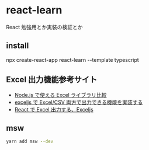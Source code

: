 # react-learn

React 勉強用とか実装の検証とか

## install

npx create-react-app react-learn --template typescript

## Excel 出力機能参考サイト

- [Node.js で使える Excel ライブラリ比較](https://qiita.com/nakahara-d/items/2506f90ce8081445b509)
- [exceljs で Excel/CSV 両方で出力できる機能を実装する](https://dezanari.com/exceljs-xlsx-csv/)
- [React で Excel 出力する、Exceljs](https://zenn.dev/knaka0209/books/309e88eb52352b/viewer/9b053f)

## msw

```sh
yarn add msw --dev
```
